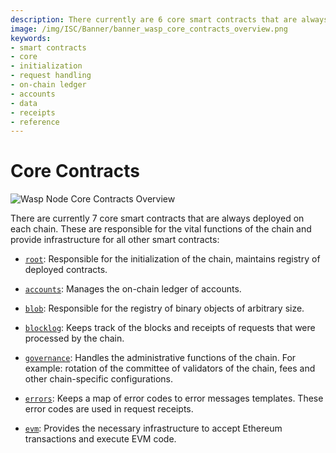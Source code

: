 ```yaml
---
description: There currently are 6 core smart contracts that are always deployed on each  chain, root, _default, accounts, blob, blocklog, and governance.
image: /img/ISC/Banner/banner_wasp_core_contracts_overview.png
keywords:
- smart contracts
- core
- initialization
- request handling
- on-chain ledger
- accounts
- data
- receipts
- reference
--- 
```

# Core Contracts

![Wasp Node Core Contracts Overview](/img/ISC/Banner/banner_wasp_core_contracts_overview.png)

There are currently 7 core smart contracts that are always deployed on each
chain. These are responsible for the vital functions of the chain and
provide infrastructure for all other smart contracts:

- [`root`](./root.md): Responsible for the initialization of the chain, maintains registry of deployed contracts.

- [`accounts`](./accounts.md): Manages the on-chain ledger of accounts.

- [`blob`](./blob.md): Responsible for the registry of binary objects of arbitrary size.

- [`blocklog`](./blocklog.md): Keeps track of the blocks and receipts of requests that were processed by the chain.

- [`governance`](./governance.md): Handles the administrative functions of the chain. For example: rotation of the committee of validators of the chain, fees and other chain-specific configurations.

- [`errors`](./errors.md): Keeps a map of error codes to error messages templates. These error codes are used in request receipts.

- [`evm`](./evm.md): Provides the necessary infrastructure to accept Ethereum
  transactions and execute EVM code.
